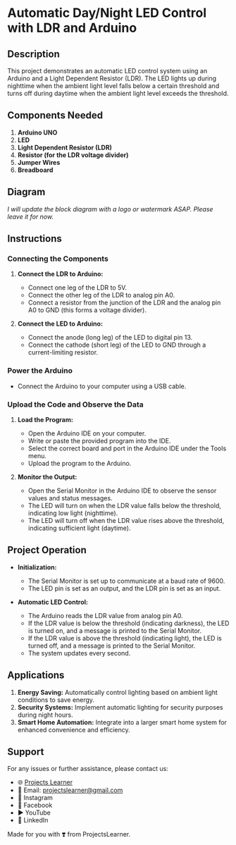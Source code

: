 # Automatic Day/Night LED Control with LDR and Arduino

## Description

This project demonstrates an automatic LED control system using an Arduino and a Light Dependent Resistor (LDR). The LED lights up during nighttime when the ambient light level falls below a certain threshold and turns off during daytime when the ambient light level exceeds the threshold.

## Components Needed

1. **Arduino UNO**
2. **LED**
3. **Light Dependent Resistor (LDR)**
4. **Resistor (for the LDR voltage divider)**
5. **Jumper Wires**
6. **Breadboard**

## Diagram

*I will update the block diagram with a logo or watermark ASAP. Please leave it for now.*

## Instructions

### Connecting the Components

1. **Connect the LDR to Arduino:**
   - Connect one leg of the LDR to 5V.
   - Connect the other leg of the LDR to analog pin A0.
   - Connect a resistor from the junction of the LDR and the analog pin A0 to GND (this forms a voltage divider).

2. **Connect the LED to Arduino:**
   - Connect the anode (long leg) of the LED to digital pin 13.
   - Connect the cathode (short leg) of the LED to GND through a current-limiting resistor.

### Power the Arduino

- Connect the Arduino to your computer using a USB cable.

### Upload the Code and Observe the Data

1. **Load the Program:**
   - Open the Arduino IDE on your computer.
   - Write or paste the provided program into the IDE.
   - Select the correct board and port in the Arduino IDE under the Tools menu.
   - Upload the program to the Arduino.

2. **Monitor the Output:**
   - Open the Serial Monitor in the Arduino IDE to observe the sensor values and status messages.
   - The LED will turn on when the LDR value falls below the threshold, indicating low light (nighttime).
   - The LED will turn off when the LDR value rises above the threshold, indicating sufficient light (daytime).

## Project Operation

- **Initialization:**
  - The Serial Monitor is set up to communicate at a baud rate of 9600.
  - The LED pin is set as an output, and the LDR pin is set as an input.

- **Automatic LED Control:**
  - The Arduino reads the LDR value from analog pin A0.
  - If the LDR value is below the threshold (indicating darkness), the LED is turned on, and a message is printed to the Serial Monitor.
  - If the LDR value is above the threshold (indicating light), the LED is turned off, and a message is printed to the Serial Monitor.
  - The system updates every second.

## Applications

1. **Energy Saving:** Automatically control lighting based on ambient light conditions to save energy.
2. **Security Systems:** Implement automatic lighting for security purposes during night hours.
3. **Smart Home Automation:** Integrate into a larger smart home system for enhanced convenience and efficiency.

## Support

For any issues or further assistance, please contact us:

- 🌐 [Projects Learner](https://projectslearner.com)
- 📧 Email: projectslearner@gmail.com
- 📸 Instagram
- 📘 Facebook
- ▶️ YouTube
- 📘 LinkedIn

Made for you with ❣️ from ProjectsLearner.